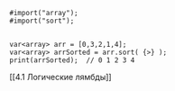 
```
#import("array");
#import("sort");


var<array> arr = [0,3,2,1,4];
var<array> arrSorted = arr.sort( {>} );
print(arrSorted);  // 0 1 2 3 4
```

[[4.1 Логические лямбды]]